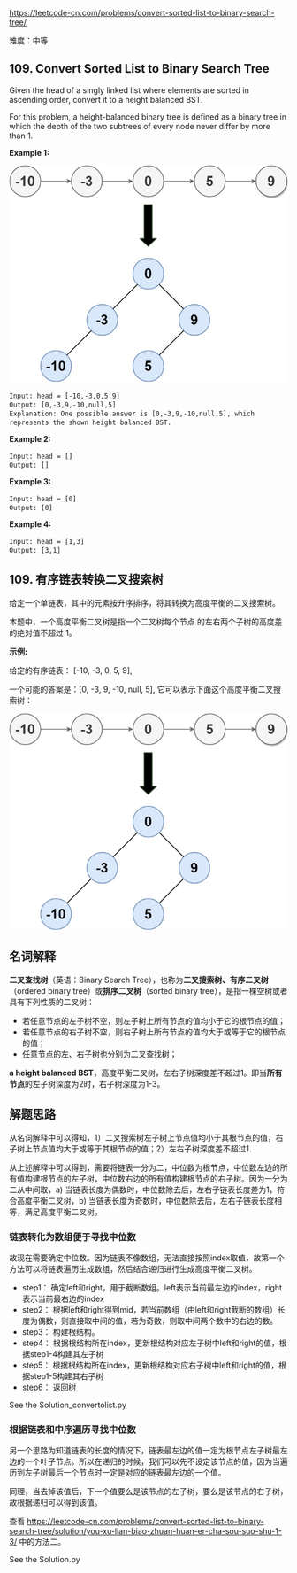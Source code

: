 https://leetcode-cn.com/problems/convert-sorted-list-to-binary-search-tree/

难度：中等

## 109. Convert Sorted List to Binary Search Tree

Given the head of a singly linked list where elements are sorted in ascending order, convert it to a height balanced BST.

For this problem, a height-balanced binary tree is defined as a binary tree in which the depth of the two subtrees of every node never differ by more than 1.

**Example 1:**

![avatar](linked.jpg)

```
Input: head = [-10,-3,0,5,9]
Output: [0,-3,9,-10,null,5]
Explanation: One possible answer is [0,-3,9,-10,null,5], which represents the shown height balanced BST.
```

**Example 2:**

```
Input: head = []
Output: []
```

**Example 3:**

```
Input: head = [0]
Output: [0]
```

**Example 4:**

```
Input: head = [1,3]
Output: [3,1]
```

## 109. 有序链表转换二叉搜索树

给定一个单链表，其中的元素按升序排序，将其转换为高度平衡的二叉搜索树。

本题中，一个高度平衡二叉树是指一个二叉树每个节点 的左右两个子树的高度差的绝对值不超过 1。

**示例:**

给定的有序链表： [-10, -3, 0, 5, 9],

一个可能的答案是：[0, -3, 9, -10, null, 5], 它可以表示下面这个高度平衡二叉搜索树：

![avatar](linked.jpg)

## 名词解释

**二叉查找树**（英语：Binary Search Tree），也称为**二叉搜索树、有序二叉树**（ordered binary tree）或**排序二叉树**（sorted binary tree），是指一棵空树或者具有下列性质的二叉树：

- 若任意节点的左子树不空，则左子树上所有节点的值均小于它的根节点的值；
- 若任意节点的右子树不空，则右子树上所有节点的值均大于或等于它的根节点的值；
- 任意节点的左、右子树也分别为二叉查找树；

**a height balanced BST**，高度平衡二叉树，左右子树深度差不超过1。即当**所有节点**的左子树深度为2时，右子树深度为1-3。

## 解题思路

从名词解释中可以得知，1）二叉搜索树左子树上节点值均小于其根节点的值，右子树上节点值均大于或等于其根节点的值；2）左右子树深度差不超过1.

从上述解释中可以得到，需要将链表一分为二，中位数为根节点，中位数左边的所有值构建根节点的左子树，中位数右边的所有值构建根节点的右子树。因为一分为二从中间取，a) 当链表长度为偶数时，中位数除去后，左右子链表长度差为1，符合高度平衡二叉树，b) 当链表长度为奇数时，中位数除去后，左右子链表长度相等，满足高度平衡二叉树。

### 链表转化为数组便于寻找中位数

故现在需要确定中位数。因为链表不像数组，无法直接按照index取值，故第一个方法可以将链表遍历生成数组，然后结合递归进行生成高度平衡二叉树。

- step1： 确定left和right，用于截断数组。left表示当前最左边的index，right表示当前最右边的index
- step2： 根据left和right得到mid，若当前数组（由left和right截断的数组）长度为偶数，则直接取中间的值，若为奇数，则取中间两个数中的右边的数。
- step3： 构建根结构。
- step4： 根据根结构所在index，更新根结构对应左子树中left和right的值，根据step1-4构建其左子树
- step5： 根据根结构所在index，更新根结构对应右子树中left和right的值，根据step1-5构建其右子树
- step6： 返回树

See the Solution_convertolist.py

### 根据链表和中序遍历寻找中位数

另一个思路为知道链表的长度的情况下，链表最左边的值一定为根节点左子树最左边的一个叶子节点。所以在递归的时候，我们可以先不设定该节点的值，因为当遍历到左子树最后一个节点时一定是对应的链表最左边的一个值。

同理，当去掉该值后，下一个值要么是该节点的左子树，要么是该节点的右子树，故根据递归可以得到该值。

查看 https://leetcode-cn.com/problems/convert-sorted-list-to-binary-search-tree/solution/you-xu-lian-biao-zhuan-huan-er-cha-sou-suo-shu-1-3/ 中的方法二。

See the Solution.py



